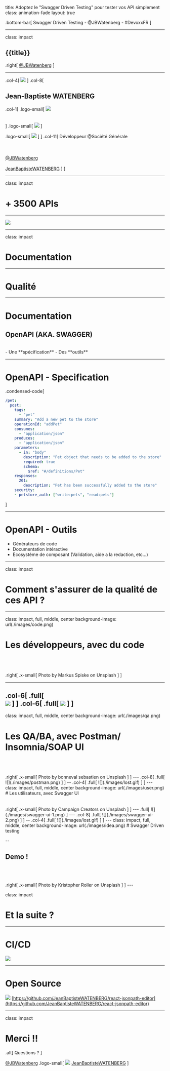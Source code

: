title: Adoptez le "Swagger Driven Testing" pour tester vos API simplement
class: animation-fade
layout: true

<!-- This slide will serve as the base layout for all your slides -->
.bottom-bar[
  Swagger Driven Testing - @JBWatenberg - #DevoxxFR
]

---

class: impact

## {{title}}

.right[
[@JBWatenberg](https://twitter.com/JBWatenberg)
]

---

.col-4[
    ![](./images/me.png)
]
.col-8[
## Jean-Baptiste WATENBERG

.col-1[
.logo-small[
    ![](./images/logo_sg_muted.svg)<br/><br/><br/>
]
.logo-small[
    ![](./images/twitter.png)
]

.logo-small[
    ![](./images/GitHub-Mark-32px.png) 
]
]
.col-11[
    Développeur @Société Générale<br/><br/><br/><br/>
    [@JBWatenberg](https://twitter.com/JBWatenberg)  <br/><br/>
    [JeanBaptisteWATENBERG](https://github.com/JeanBaptisteWATENBERG)
]
]

---

class: impact
# + 3500 APIs
____
![](./images/sg.png)

---

class: impact
# Documentation
____

# Qualité

---

# Documentation

## OpenAPI (AKA. SWAGGER)

<br/>
   - Une **spécification**
   - Des **outils**

---

# OpenAPI - Specification
.condensed-code[
```yaml
/pet:
  post:
    tags:
      - "pet"
    summary: "Add a new pet to the store"
    operationId: "addPet"
    consumes:
      - "application/json"
    produces:
      - "application/json"
    parameters:
      - in: "body"
        description: "Pet object that needs to be added to the store"
        required: true
        schema:
          $ref: "#/definitions/Pet"
    responses:
      201:
        description: "Pet has been successfully added to the store"
    security:
    - petstore_auth: ["write:pets", "read:pets"]
```
]

---

# OpenAPI - Outils

   - Générateurs de code
   - Documentation intéractive
   - Ecosystème de composant (Validation, aide a la redaction, etc...) 

---

class: impact
# Comment s'assurer de la qualité de ces API ?
---

class: impact, full, middle, center
background-image: url(./images/code.png)
# Les développeurs, avec du code 
<br/>
<br/>
<br/>
.right[
.x-small[
Photo by Markus Spiske on Unsplash
]
]

---
.col-6[
.full[
    <br/>
![](./images/frisby-test.png)
]
]
.col-6[
.full[
![](./images/test-pyramid.png)
]
]
---
class: impact, full, middle, center
background-image: url(./images/qa.png)
# Les QA/BA, avec Postman/ Insomnia/SOAP UI 
<br/>
<br/>
<br/>
.right[
.x-small[
Photo by bonneval sebastien on Unsplash
]
]
---
.col-8[
.full[
![](./images/postman.png)
]
]
--
.col-4[
.full[
![](./images/lost.gif)
]
]
---
class: impact, full, middle, center
background-image: url(./images/user.png)
# Les utilisateurs, avec Swagger UI 
<br/>
<br/>
<br/>
.right[
.x-small[
Photo by Campaign Creators on Unsplash
]
]
---
.full[
![](./images/swagger-ui-1.png)
]
---
.col-8[
.full[
![](./images/swagger-ui-2.png)
]
]
--
.col-4[
.full[
![](./images/lost.gif)
]
]
---
class: impact, full, middle, center
background-image: url(./images/idea.png)
# Swagger Driven testing 

--

## Demo !
<br/>
<br/>
<br/>
.right[
.x-small[
Photo by Kristopher Roller on Unsplash
]
]
---

class: impact
# Et la suite ?

---

# CI/CD

![](./images/ci.png)

---

# Open Source


![](./images/react-jsonpath-editor.png)
[https://github.com/JeanBaptisteWATENBERG/react-jsonpath-editor](https://github.com/JeanBaptisteWATENBERG/react-jsonpath-editor)

---

class: impact
# Merci !!

.alt[
Questions ?
]

[@JBWatenberg](https://twitter.com/JBWatenberg)
.logo-small[
    ![](./images/GitHub-Mark-32px.png) [JeanBaptisteWATENBERG](https://github.com/JeanBaptisteWATENBERG)
]
